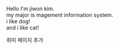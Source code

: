 Hello I'm jiwon kim.  
my major is magement information system.  
i like dog!  
and i like cat!

취미 페이지 추가
